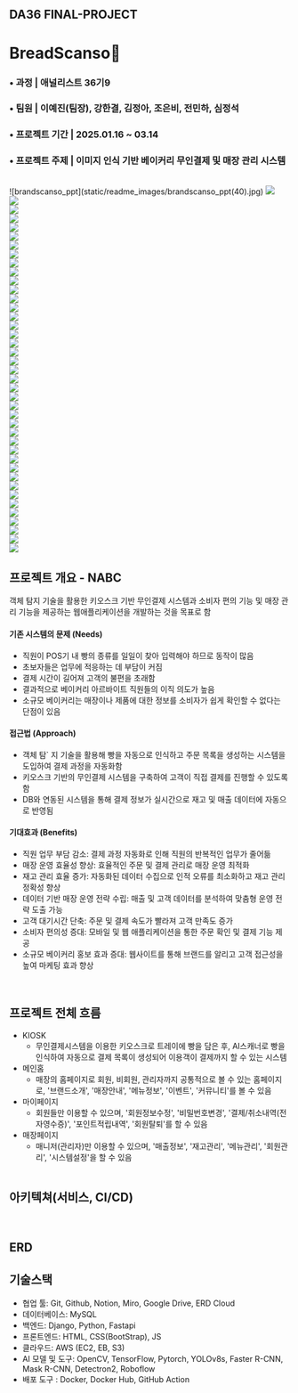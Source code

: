 ## DA36 FINAL-PROJECT
# BreadScanso🍞

### • 과정 | 애널리스트 36기9
### • 팀원 | 이예진(팀장), 강한결, 김정아, 조은비, 전민하, 심정석 
### • 프로젝트 기간 | 2025.01.16 ~ 03.14
### • 프로젝트 주제 | 이미지 인식 기반 베이커리 무인결제 및 매장 관리 시스템
<br>
![brandscanso_ppt](static/readme_images/brandscanso_ppt(40).jpg)
<img src="{% static 'readme_images/brandscanso_ppt.jpg' %}">
<br>
<img src="{% static 'readme_images/brandscanso_ppt(1).jpg' %}">
<br>
<img src="{% static 'readme_images/brandscanso_ppt(2).jpg' %}">
<br>
<img src="{% static 'readme_images/brandscanso_ppt(3).jpg' %}">
<br>
<img src="{% static 'readme_images/brandscanso_ppt(4).jpg' %}">
<br>
<img src="{% static 'readme_images/brandscanso_ppt(5).jpg' %}">
<br>
<img src="{% static 'readme_images/brandscanso_ppt(6).jpg' %}">
<br>
<img src="{% static 'readme_images/brandscanso_ppt(7).jpg' %}">
<br>
<img src="{% static 'readme_images/brandscanso_ppt(8).jpg' %}">
<br>
<img src="{% static 'readme_images/brandscanso_ppt(9).jpg' %}">
<br>
<img src="{% static 'readme_images/brandscanso_ppt(10).jpg' %}">
<br>
<img src="{% static 'readme_images/brandscanso_ppt(11).jpg' %}">
<br>
<img src="{% static 'readme_images/brandscanso_ppt(12).jpg' %}">
<br>
<img src="{% static 'readme_images/brandscanso_ppt(13).jpg' %}">
<br>
<img src="{% static 'readme_images/brandscanso_ppt(14).jpg' %}">
<br>
<img src="{% static 'readme_images/brandscanso_ppt(15).jpg' %}">
<br>
<img src="{% static 'readme_images/brandscanso_ppt(16).jpg' %}">
<br>
<img src="{% static 'readme_images/brandscanso_ppt(17).jpg' %}">
<br>
<img src="{% static 'readme_images/brandscanso_ppt(18).jpg' %}">
<br>
<img src="{% static 'readme_images/brandscanso_ppt(19).jpg' %}">
<br>
<img src="{% static 'readme_images/brandscanso_ppt(20).jpg' %}">
<br>
<img src="{% static 'readme_images/brandscanso_ppt(21).jpg' %}">
<br>
<img src="{% static 'readme_images/brandscanso_ppt(22).jpg' %}">
<br>
<img src="{% static 'readme_images/brandscanso_ppt(23).jpg' %}">
<br>
<img src="{% static 'readme_images/brandscanso_ppt(24).jpg' %}">
<br>
<img src="{% static 'readme_images/brandscanso_ppt(25).jpg' %}">
<br>
<img src="{% static 'readme_images/brandscanso_ppt(26).jpg' %}">
<br>
<img src="{% static 'readme_images/brandscanso_ppt(27).jpg' %}">
<br>
<img src="{% static 'readme_images/brandscanso_ppt(28).jpg' %}">
<br>
<img src="{% static 'readme_images/brandscanso_ppt(29).jpg' %}">
<br>
<img src="{% static 'readme_images/brandscanso_ppt(30).jpg' %}">
<br>
<img src="{% static 'readme_images/brandscanso_ppt(31).jpg' %}">
<br>
<img src="{% static 'readme_images/brandscanso_ppt(32).jpg' %}">
<br>
<img src="{% static 'readme_images/brandscanso_ppt(33).jpg' %}">
<br>
<img src="{% static 'readme_images/brandscanso_ppt(34).jpg' %}">
<br>
<img src="{% static 'readme_images/brandscanso_ppt(35).jpg' %}">
<br>
<img src="{% static 'readme_images/brandscanso_ppt(36).jpg' %}">
<br>
<img src="{% static 'readme_images/brandscanso_ppt(37).jpg' %}">
<br>
<img src="{% static 'readme_images/brandscanso_ppt(38).jpg' %}">
<br>
<img src="{% static 'readme_images/brandscanso_ppt(39).jpg' %}">
<br>
<img src="{% static 'readme_images/brandscanso_ppt(40).jpg' %}">


## 프로젝트 개요 - NABC

객체 탐지 기술을 활용한 키오스크 기반 무인결제 시스템과 소비자 편의 기능 및 매장 관리 기능을 제공하는 웹애플리케이션을 개발하는 것을 목표로 함

#### 기존 시스템의 문제 (Needs)
- 직원이 POS기 내 빵의 종류를 일일이 찾아 입력해야 하므로 동작이 많음
- 초보자들은 업무에 적응하는 데 부담이 커짐
- 결제 시간이 길어져 고객의 불편을 초래함
- 결과적으로 베이커리 아르바이트 직원들의 이직 의도가 높음
- 소규모 베이커리는 매장이나 제품에 대한 정보를 소비자가 쉽게 확인할 수 없다는 단점이 있음
#### 접근법 (Approach)
- 객체 탐` 지 기술을 활용해 빵을 자동으로 인식하고 주문 목록을 생성하는 시스템을 도입하여 결제 과정을 자동화함
- 키오스크 기반의 무인결제 시스템을 구축하여 고객이 직접 결제를 진행할 수 있도록 함
- DB와 연동된 시스템을 통해 결제 정보가 실시간으로 재고 및 매출 데이터에 자동으로 반영됨
#### 기대효과 (Benefits)
- 직원 업무 부담 감소: 결제 과정 자동화로 인해 직원의 반복적인 업무가 줄어듦
- 매장 운영 효율성 향상: 효율적인 주문 및 결제 관리로 매장 운영 최적화
- 재고 관리 효율 증가: 자동화된 데이터 수집으로 인적 오류를 최소화하고 재고 관리 정확성 향상
- 데이터 기반 매장 운영 전략 수립: 매출 및 고객 데이터를 분석하여 맞춤형 운영 전략 도출 가능
- 고객 대기시간 단축: 주문 및 결제 속도가 빨라져 고객 만족도 증가
- 소비자 편의성 증대: 모바일 및 웹 애플리케이션을 통한 주문 확인 및 결제 기능 제공
- 소규모 베이커리 홍보 효과 증대: 웹사이트를 통해 브랜드를 알리고 고객 접근성을 높여 마케팅 효과 향상
<br>

## 프로젝트 전체 흐름
- KIOSK 
  - 무인결제시스템을 이용한 키오스크로 트레이에 빵을 담은 후, AI스캐너로 빵을 인식하여 자동으로 결제 목록이 생성되어 이용객이 결제까지 할 수 있는 시스템
- 메인홈
  - 매장의 홈페이지로 회원, 비회원, 관리자까지 공통적으로 볼 수 있는 홈페이지로, '브랜드소개', '매장안내', '메뉴정보', '이벤트', '커뮤니티'를 볼 수 있음
- 마이페이지
  - 회원들만 이용할 수 있으며, '회원정보수정', '비밀번호변경', '결제/취소내역(전자영수증)', '포인트적립내역', '회원탈퇴'를 할 수 있음
- 매장페이지 
  - 매니저(관리자)만 이용할 수 있으며, '매출정보', '재고관리', '메뉴관리', '회원관리', '시스템설정'을 할 수 있음
  <br>

## 아키텍쳐(서비스, CI/CD)
<br> 

## ERD

## 기술스택
- 협업 툴: Git, Github, Notion, Miro, Google Drive, ERD Cloud
- 데이터베이스: MySQL
- 백엔드: Django, Python, Fastapi
- 프론트엔드: HTML, CSS(BootStrap), JS
- 클라우드: AWS (EC2, EB, S3)
- AI 모델 및 도구: OpenCV, TensorFlow, Pytorch, YOLOv8s, Faster R-CNN, Mask R-CNN, Detectron2, Roboflow
- 배포 도구 : Docker, Docker Hub, GitHub Action
<br>







